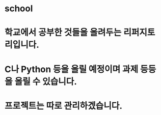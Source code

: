 # school

# 학교에서 공부한 것들을 올려두는 리퍼지토리입니다.
# C나 Python 등을 올릴 예정이며 과제 등등을 올릴 수 있습니다.
# 프로젝트는 따로 관리하겠습니다.
